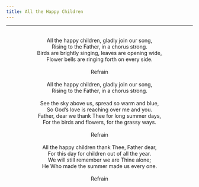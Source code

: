 ```yaml
---
title: All the Happy Children
---
```


---
<center>
<br/>
All the happy children, gladly join our song,<br/>
Rising to the Father, in a chorus strong.<br/>
Birds are brightly singing, leaves are opening wide,<br/>
Flower bells are ringing forth on every side.<br/>
<br/>
Refrain<br/>
<br/>
All the happy children, gladly join our song,<br/>
Rising to the Father, in a chorus strong.<br/>
<br/>
See the sky above us, spread so warm and blue,<br/>
So God’s love is reaching over me and you.<br/>
Father, dear we thank Thee for long summer days,<br/>
For the birds and flowers, for the grassy ways.<br/>
<br/>
Refrain<br/>
<br/>
All the happy children thank Thee, Father dear,<br/>
For this day for children out of all the year.<br/>
We will still remember we are Thine alone;<br/>
He Who made the summer made us every one.<br/>
<br/>
Refrain<br/>

</center>
